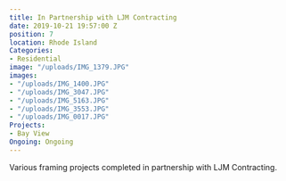 ```yaml
---
title: In Partnership with LJM Contracting
date: 2019-10-21 19:57:00 Z
position: 7
location: Rhode Island
Categories:
- Residential
image: "/uploads/IMG_1379.JPG"
images:
- "/uploads/IMG_1400.JPG"
- "/uploads/IMG_3047.JPG"
- "/uploads/IMG_5163.JPG"
- "/uploads/IMG_3553.JPG"
- "/uploads/IMG_0017.JPG"
Projects:
- Bay View
Ongoing: Ongoing
---
```


Various framing projects completed in partnership with LJM Contracting.